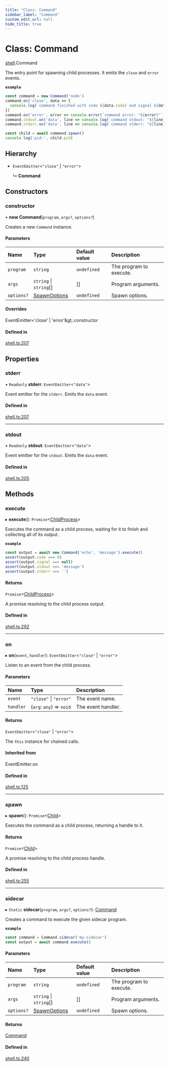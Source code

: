 ```yaml
---
title: "Class: Command"
sidebar_label: "Command"
custom_edit_url: null
hide_title: true
---
```


# Class: Command

[shell](../modules/shell.md).Command

The entry point for spawning child processes.
It emits the `close` and `error` events.

**`example`**
```typescript
const command = new Command('node')
command.on('close', data => {
  console.log(`command finished with code ${data.code} and signal ${data.signal}`)
})
command.on('error', error => console.error(`command error: "${error}"`))
command.stdout.on('data', line => console.log(`command stdout: "${line}"`))
command.stderr.on('data', line => console.log(`command stderr: "${line}"`))

const child = await command.spawn()
console.log('pid:', child.pid)
```

## Hierarchy

- `EventEmitter`<``"close"`` \| ``"error"``\>

  ↳ **Command**

## Constructors

### constructor

• **new Command**(`program`, `args?`, `options?`)

Creates a new `Command` instance.

#### Parameters

| Name | Type | Default value | Description |
| :------ | :------ | :------ | :------ |
| `program` | `string` | `undefined` | The program to execute. |
| `args` | `string` \| `string`[] | [] | Program arguments. |
| `options?` | [SpawnOptions](../interfaces/shell.spawnoptions.md) | `undefined` | Spawn options. |

#### Overrides

EventEmitter&lt;&#x27;close&#x27; \| &#x27;error&#x27;\&gt;.constructor

#### Defined in

[shell.ts:207](https://github.com/tauri-apps/tauri/blob/4bee3a7/tooling/api/src/shell.ts#L207)

## Properties

### stderr

• `Readonly` **stderr**: `EventEmitter`<``"data"``\>

Event emitter for the `stderr`. Emits the `data` event.

#### Defined in

[shell.ts:207](https://github.com/tauri-apps/tauri/blob/4bee3a7/tooling/api/src/shell.ts#L207)

___

### stdout

• `Readonly` **stdout**: `EventEmitter`<``"data"``\>

Event emitter for the `stdout`. Emits the `data` event.

#### Defined in

[shell.ts:205](https://github.com/tauri-apps/tauri/blob/4bee3a7/tooling/api/src/shell.ts#L205)

## Methods

### execute

▸ **execute**(): `Promise`<[ChildProcess](../interfaces/shell.childprocess.md)\>

Executes the command as a child process, waiting for it to finish and collecting all of its output.

**`example`**
```typescript
const output = await new Command('echo', 'message').execute()
assert(output.code === 0)
assert(output.signal === null)
assert(output.stdout === 'message')
assert(output.stderr === '')
```

#### Returns

`Promise`<[ChildProcess](../interfaces/shell.childprocess.md)\>

A promise resolving to the child process output.

#### Defined in

[shell.ts:292](https://github.com/tauri-apps/tauri/blob/4bee3a7/tooling/api/src/shell.ts#L292)

___

### on

▸ **on**(`event`, `handler`): `EventEmitter`<``"close"`` \| ``"error"``\>

Listen to an event from the child process.

#### Parameters

| Name | Type | Description |
| :------ | :------ | :------ |
| `event` | ``"close"`` \| ``"error"`` | The event name. |
| `handler` | (`arg`: `any`) => `void` | The event handler. |

#### Returns

`EventEmitter`<``"close"`` \| ``"error"``\>

The `this` instance for chained calls.

#### Inherited from

EventEmitter.on

#### Defined in

[shell.ts:125](https://github.com/tauri-apps/tauri/blob/4bee3a7/tooling/api/src/shell.ts#L125)

___

### spawn

▸ **spawn**(): `Promise`<[Child](shell.child.md)\>

Executes the command as a child process, returning a handle to it.

#### Returns

`Promise`<[Child](shell.child.md)\>

A promise resolving to the child process handle.

#### Defined in

[shell.ts:255](https://github.com/tauri-apps/tauri/blob/4bee3a7/tooling/api/src/shell.ts#L255)

___

### sidecar

▸ `Static` **sidecar**(`program`, `args?`, `options?`): [Command](shell.command.md)

Creates a command to execute the given sidecar program.

**`example`**
```typescript
const command = Command.sidecar('my-sidecar')
const output = await command.execute()
```

#### Parameters

| Name | Type | Default value | Description |
| :------ | :------ | :------ | :------ |
| `program` | `string` | `undefined` | The program to execute. |
| `args` | `string` \| `string`[] | [] | Program arguments. |
| `options?` | [SpawnOptions](../interfaces/shell.spawnoptions.md) | `undefined` | Spawn options. |

#### Returns

[Command](shell.command.md)

#### Defined in

[shell.ts:240](https://github.com/tauri-apps/tauri/blob/4bee3a7/tooling/api/src/shell.ts#L240)
